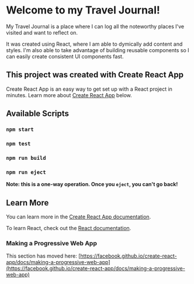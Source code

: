 # Welcome to my Travel Journal!

My Travel Journal is a place where I can log all the noteworthy places I've visited and want to reflect on.

It was created using React, where I am able to dymically add content and styles. I'm also able to take advantage of building reusable components so I can easily create consistent UI components fast.

## This project was created with Create React App

Create React App is an easy way to get set up with a React project in minutes. Learn more about [Create React App](https://github.com/facebook/create-react-app) below.

## Available Scripts

### `npm start`

### `npm test`

### `npm run build`

### `npm run eject`

**Note: this is a one-way operation. Once you `eject`, you can't go back!**

## Learn More

You can learn more in the [Create React App documentation](https://facebook.github.io/create-react-app/docs/getting-started).

To learn React, check out the [React documentation](https://reactjs.org/).

### Making a Progressive Web App

This section has moved here: [https://facebook.github.io/create-react-app/docs/making-a-progressive-web-app](https://facebook.github.io/create-react-app/docs/making-a-progressive-web-app)
